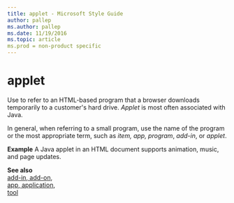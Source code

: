 ```yaml
---
title: applet - Microsoft Style Guide
author: pallep
ms.author: pallep
ms.date: 11/19/2016
ms.topic: article
ms.prod = non-product specific
---
```


# applet

Use to refer to an HTML-based program that a browser downloads temporarily to a customer's hard drive. *Applet* is most often associated with Java.

In general, when referring to a small program, use the name of the program or the most appropriate term, such as *item, app,* *program*, *add-in*, or *applet*.

**Example** A Java applet in an HTML document supports animation, music, and page updates.

**See also** <br />[add-in, add-on](/style-guide/a-z-word-list-term-collections/a/add-in-add-on),<br />[app](/style-guide/a-z-word-list-term-collections/a/app-application)[, application](/style-guide/a-z-word-list-term-collections/a/app-application),<br />[tool](/style-guide/a-z-word-list-term-collections/t/tool)
